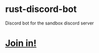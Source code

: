 # rust-discord-bot
Discord bot for the sandbox discord server

# [Join in!](https://discord.gg/6rPeTQtysc)

